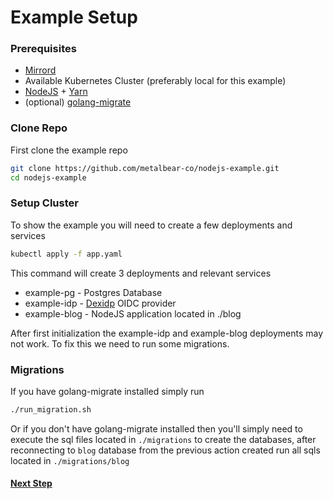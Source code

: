 # Example Setup

### Prerequisites 

* [Mirrord](https://mirrord.dev/)
* Available Kubernetes Cluster (preferably local for this example)
* [NodeJS](https://nodejs.org/en/) + [Yarn](https://www.npmjs.com/package/yarn)
* (optional) [golang-migrate](https://github.com/golang-migrate/migrate)


### Clone Repo
First clone the example repo

```bash
git clone https://github.com/metalbear-co/nodejs-example.git
cd nodejs-example
```

### Setup Cluster
To show the example you will need to create a few deployments and services

```bash
kubectl apply -f app.yaml
```

This command will create 3 deployments and relevant services
* example-pg - Postgres Database
* example-idp - [Dexidp](https://dexidp.io/) OIDC provider
* example-blog - NodeJS application located in ./blog

After first initialization the example-idp and example-blog deployments may not work. To fix this we need to run some migrations.

### Migrations

If you have golang-migrate installed simply run

```bash
./run_migration.sh
```

Or if you don't have golang-migrate installed then you'll simply need to execute the sql files located in `./migrations` to create the databases, after reconnecting to `blog` database from the previous action created run all sqls located in `./migrations/blog`

#### [Next Step](03.%20Mirrord%20Mirroring.md)